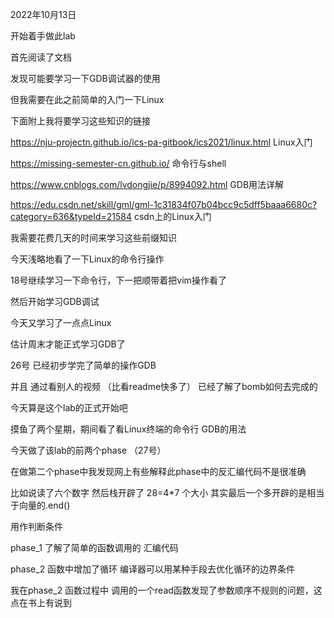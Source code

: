 2022年10月13日

开始着手做此lab

首先阅读了文档

发现可能要学习一下GDB调试器的使用

但我需要在此之前简单的入门一下Linux

下面附上我将要学习这些知识的链接

https://nju-projectn.github.io/ics-pa-gitbook/ics2021/linux.html   Linux入门

https://missing-semester-cn.github.io/		命令行与shell

https://www.cnblogs.com/lvdongjie/p/8994092.html	GDB用法详解

https://edu.csdn.net/skill/gml/gml-1c31834f07b04bcc9c5dff5baaa6680c?category=636&typeId=21584																			csdn上的Linux入门

我需要花费几天的时间来学习这些前缀知识

今天浅略地看了一下Linux的命令行操作

18号继续学习一下命令行，下一把顺带着把vim操作看了

然后开始学习GDB调试

今天又学习了一点点Linux

估计周末才能正式学习GDB了

26号 已经初步学完了简单的操作GDB

并且 通过看别人的视频 （比看readme快多了） 已经了解了bomb如何去完成的

今天算是这个lab的正式开始吧

摸鱼了两个星期，期间看了看Linux终端的命令行 GDB的用法

今天做了该lab的前两个phase （27号）

在做第二个phase中我发现网上有些解释此phase中的反汇编代码不是很准确

比如说读了六个数字 然后栈开辟了 28=4*7 个大小 其实最后一个多开辟的是相当于向量的.end()

用作判断条件

phase_1 了解了简单的函数调用的 汇编代码

phase_2 函数中增加了循环 编译器可以用某种手段去优化循环的边界条件

我在phase_2 函数过程中 调用的一个read函数发现了参数顺序不规则的问题，这点在书上有说到

